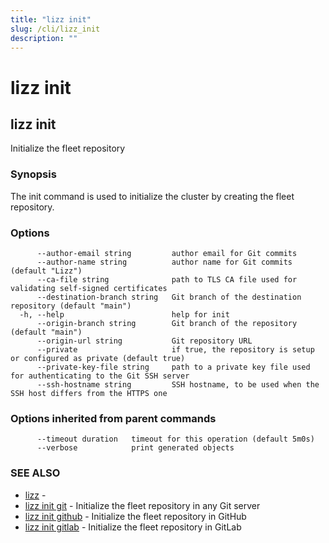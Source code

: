 ```yaml
---
title: "lizz init"
slug: /cli/lizz_init
description: ""
---
```


# lizz init

## lizz init

Initialize the fleet repository

### Synopsis

The init command is used to initialize the cluster by creating the fleet repository.

### Options

```
      --author-email string         author email for Git commits
      --author-name string          author name for Git commits (default "Lizz")
      --ca-file string              path to TLS CA file used for validating self-signed certificates
      --destination-branch string   Git branch of the destination repository (default "main")
  -h, --help                        help for init
      --origin-branch string        Git branch of the repository (default "main")
      --origin-url string           Git repository URL
      --private                     if true, the repository is setup or configured as private (default true)
      --private-key-file string     path to a private key file used for authenticating to the Git SSH server
      --ssh-hostname string         SSH hostname, to be used when the SSH host differs from the HTTPS one
```

### Options inherited from parent commands

```
      --timeout duration   timeout for this operation (default 5m0s)
      --verbose            print generated objects
```

### SEE ALSO

* [lizz](/docs/cli/lizz/)	 - 
* [lizz init git](/docs/cli/lizz_init_git/)	 - Initialize the fleet repository in any Git server
* [lizz init github](/docs/cli/lizz_init_github/)	 - Initialize the fleet repository in GitHub
* [lizz init gitlab](/docs/cli/lizz_init_gitlab/)	 - Initialize the fleet repository in GitLab

